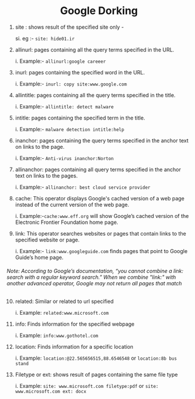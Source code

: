 <center><h1> Google Dorking</h1></center>

1. site : shows result of the specified site only - 
	
	si. eg :- `site: hide01.ir`

2. allinurl:  pages containing all the query terms specified in the URL. 

	i. Example:- `allinurl:google careeer`

3. inurl:  pages containing the specified word in the URL.

	i. Example:- `inurl: copy site:www.google.com `

4. allintitle: pages containing all the query terms specified in the title.

	i. Example:- `allintitle: detect malware`

5. intitle: pages containing the specified term in the title.

	i. Example:- `malware detection intitle:help` 

6. inanchor: pages containing the query terms specified in the anchor text on links to the page.

	i. Example:- `Anti-virus inanchor:Norton`

7. allinanchor: pages containing all query terms specified in the anchor text on links to the pages.

	i. Example:- `allinanchor: best cloud service provider`

8. cache: This operator displays Google's cached version of a web page instead of the current version of the web page.

	i. Example:-`cache:www.eff.org` will show Google’s cached version of the Electronic Frontier Foundation home page.

9. link: This operator searches websites or pages that contain links to the specified website or page.

	i. Example:- `link:www.googleguide.com` finds pages that point to Google Guide’s home page.

###### *Note: According to Google’s documentation, “you cannot combine a link: search with a regular keyword search.” When we combine "link:" with another advanced operator, Google may not return all pages that match*

10. related: Similar or related to url specified

	i. Example: `related:www.microsoft.com`

11. info: Finds information for the specified webpage 
	
	i. Example: `info:www.gothotel.com`

12. location: Finds information for a specific location

	i. Example: `location:@22.565656515,88.6546548` or `location:8b bus stand`

13. Filetype or ext: shows result of pages containing the same file type

	i. Example: `site: www.microsoft.com filetype:pdf` or `site: www.microsoft.com ext: docx`